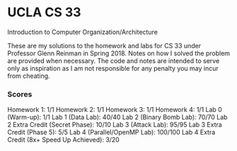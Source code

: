 # UCLA CS 33

Introduction to Computer Organization/Architecture

These are my solutions to the homework and labs for CS 33 under Professor Glenn Reinman in Spring 2018. Notes on how I solved the problem are provided when necessary. The code and notes are intended to serve only as inspiration as I am not responsible for any penalty you may incur from cheating.

### Scores
Homework 1: 1/1 
Homework 2: 1/1 
Homework 3: 1/1 
Homework 4: 1/1 
Lab 0 (Warm-up): 1/1 
Lab 1 (Data Lab): 40/40 
Lab 2 (Binary Bomb Lab): 70/70 
Lab 2 Extra Credit (Secret Phase): 10/10 
Lab 3 (Attack Lab): 95/95 
Lab 3 Extra Credit (Phase 5): 5/5 
Lab 4 (Parallel/OpenMP Lab): 100/100 
Lab 4 Extra Credit (8x+ Speed Up Achieved): 3/20


